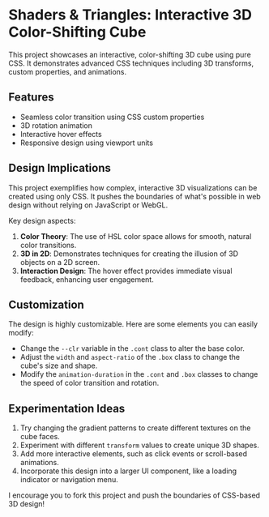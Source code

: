 # Shaders & Triangles: Interactive 3D Color-Shifting Cube

This project showcases an interactive, color-shifting 3D cube using pure CSS. It demonstrates advanced CSS techniques including 3D transforms, custom properties, and animations.

## Features

- Seamless color transition using CSS custom properties
- 3D rotation animation
- Interactive hover effects
- Responsive design using viewport units

## Design Implications

This project exemplifies how complex, interactive 3D visualizations can be created using only CSS. It pushes the boundaries of what's possible in web design without relying on JavaScript or WebGL.

Key design aspects:

1. **Color Theory**: The use of HSL color space allows for smooth, natural color transitions.
2. **3D in 2D**: Demonstrates techniques for creating the illusion of 3D objects on a 2D screen.
3. **Interaction Design**: The hover effect provides immediate visual feedback, enhancing user engagement.

## Customization

The design is highly customizable. Here are some elements you can easily modify:

- Change the `--clr` variable in the `.cont` class to alter the base color.
- Adjust the `width` and `aspect-ratio` of the `.box` class to change the cube's size and shape.
- Modify the `animation-duration` in the `.cont` and `.box` classes to change the speed of color transition and rotation.

## Experimentation Ideas

1. Try changing the gradient patterns to create different textures on the cube faces.
2. Experiment with different `transform` values to create unique 3D shapes.
3. Add more interactive elements, such as click events or scroll-based animations.
4. Incorporate this design into a larger UI component, like a loading indicator or navigation menu.

I encourage you to fork this project and push the boundaries of CSS-based 3D design!